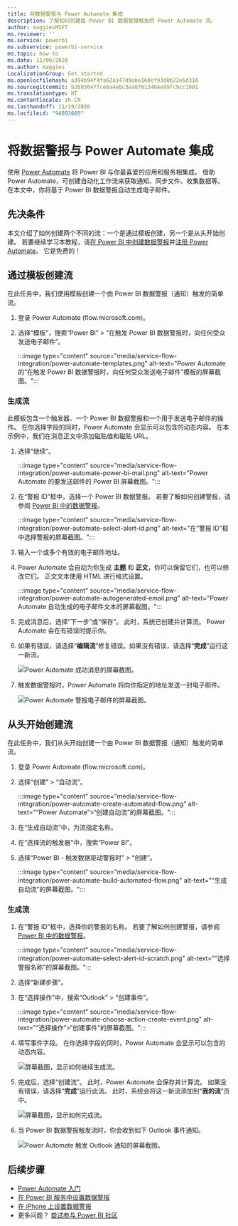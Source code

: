 ```yaml
---
title: 将数据警报与 Power Automate 集成
description: 了解如何创建由 Power BI 数据警报触发的 Power Automate 流。
author: maggiesMSFT
ms.reviewer: ''
ms.service: powerbi
ms.subservice: powerbi-service
ms.topic: how-to
ms.date: 11/09/2020
ms.author: maggies
LocalizationGroup: Get started
ms.openlocfilehash: a394b94f4fa62a147d9abe160ef93d0b22e6d316
ms.sourcegitcommit: b2693047fce6a4e0c3ea07013404e99fc9cc1901
ms.translationtype: HT
ms.contentlocale: zh-CN
ms.lasthandoff: 11/19/2020
ms.locfileid: "94893605"
---
```

# <a name="integrate-data-alerts-with-power-automate"></a>将数据警报与 Power Automate 集成

使用 [Power Automate](/power-automate/getting-started) 将 Power BI 与你最喜爱的应用和服务相集成。 借助 Power Automate，可创建自动化工作流来获取通知、同步文件、收集数据等。 在本文中，你将基于 Power BI 数据警报自动生成电子邮件。

## <a name="prerequisites"></a>先决条件
本文介绍了如何创建两个不同的流：一个是通过模板创建，另一个是从头开始创建。 若要继续学习本教程，请[在 Power BI 中创建数据警报](../create-reports/service-set-data-alerts.md)并[注册 Power Automate](https://flow.microsoft.com/#home-signup)。 它是免费的！

## <a name="create-a-flow-from-a-template"></a>通过模板创建流
在此任务中，我们使用模板创建一个由 Power BI 数据警报（通知）触发的简单流。

1. 登录 Power Automate (flow.microsoft.com)。
2. 选择“模板”，搜索“Power BI” > “在触发 Power BI 数据警报时，向任何受众发送电子邮件”。
   
    :::image type="content" source="media/service-flow-integration/power-automate-templates.png" alt-text="Power Automate 的“在触发 Power BI 数据警报时，向任何受众发送电子邮件”模板的屏幕截图。":::

### <a name="build-the-flow"></a>生成流
此模板包含一个触发器、一个 Power BI 数据警报和一个用于发送电子邮件的操作。 在你选择字段的同时，Power Automate 会显示可以包含的动态内容。  在本示例中，我们在消息正文中添加磁贴值和磁贴 URL。

1. 选择“继续”。 

    :::image type="content" source="media/service-flow-integration/power-automate-power-bi-mail.png" alt-text="Power Automate 的要发送邮件的 Power BI 屏幕截图。":::

1. 在“警报 ID”框中，选择一个 Power BI 数据警报。 若要了解如何创建警报，请参阅 [Power BI 中的数据警报](../create-reports/service-set-data-alerts.md)。
   
    :::image type="content" source="media/service-flow-integration/power-automate-select-alert-id.png" alt-text="在“警报 ID”框中选择警报的屏幕截图。":::
2. 输入一个或多个有效的电子邮件地址。

3. Power Automate 会自动为你生成 **主题** 和 **正文**，你可以保留它们，也可以修改它们。 正文文本使用 HTML 进行格式设置。

    :::image type="content" source="media/service-flow-integration/power-automate-autogenerated-email.png" alt-text="Power Automate 自动生成的电子邮件文本的屏幕截图。":::

1. 完成消息后，选择“下一步”或“保存”。  此时，系统已创建并计算流。  Power Automate 会在有错误时提示你。
2. 如果有错误，请选择“**编辑流**”修复错误。如果没有错误，请选择“**完成**”运行这一新流。
   
   ![Power Automate 成功消息的屏幕截图。](media/service-flow-integration/power-bi-flow-running.png)
5. 触发数据警报时，Power Automate 将向你指定的地址发送一封电子邮件。  
   
   ![Power Automate 警报电子邮件的屏幕截图。](media/service-flow-integration/power-bi-flow-email2.png)

## <a name="create-a-flow-from-scratch"></a>从头开始创建流
在此任务中，我们从头开始创建一个由 Power BI 数据警报（通知）触发的简单流。

1. 登录 Power Automate (flow.microsoft.com)。
2. 选择“创建” > “自动流”。

    :::image type="content" source="media/service-flow-integration/power-automate-create-automated-flow.png" alt-text="“Power Automate”>“创建自动流”的屏幕截图。":::   
3. 在“生成自动流”中，为流指定名称。
1. 在“选择流的触发器”中，搜索“Power BI”。
1. 选择“Power BI - 触发数据驱动警报时” > “创建”。

    :::image type="content" source="media/service-flow-integration/power-automate-build-automated-flow.png" alt-text="“生成自动流”的屏幕截图。":::

### <a name="build-your-flow"></a>生成流
1. 在“警报 ID”框中，选择你的警报的名称。 若要了解如何创建警报，请参阅 [Power BI 中的数据警报](../create-reports/service-set-data-alerts.md)。

    :::image type="content" source="media/service-flow-integration/power-automate-select-alert-id-scratch.png" alt-text="“选择警报名称”的屏幕截图。":::   

2. 选择“新建步骤”。
   
3. 在“选择操作”中，搜索“Outlook” > “创建事件”。

    :::image type="content" source="media/service-flow-integration/power-automate-choose-action-create-event.png" alt-text="“选择操作”>“创建事件”的屏幕截图。":::   
4. 填写事件字段。 在你选择字段的同时，Power Automate 会显示可以包含的动态内容。
   
   ![屏幕截图，显示如何继续生成流。](media/service-flow-integration/power-bi-flow-event.png)
5. 完成后，选择“创建流”。  此时，Power Automate 会保存并计算流。 如果没有错误，请选择“**完成**”运行此流。  此时，系统会将这一新流添加到“**我的流**”页中。
   
   ![屏幕截图，显示如何完成流。](media/service-flow-integration/power-bi-flow-running.png)
6. 当 Power BI 数据警报触发流时，你会收到如下 Outlook 事件通知。
   
    ![Power Automate 触发 Outlook 通知的屏幕截图。](media/service-flow-integration/power-bi-flow-notice.png)

## <a name="next-steps"></a>后续步骤
* [Power Automate 入门](/power-automate/getting-started/)
* [在 Power BI 服务中设置数据警报](../create-reports/service-set-data-alerts.md)
* [在 iPhone 上设置数据警报](../consumer/mobile/mobile-set-data-alerts-in-the-mobile-apps.md)
* 更多问题？ [尝试参与 Power BI 社区](https://community.powerbi.com/)
